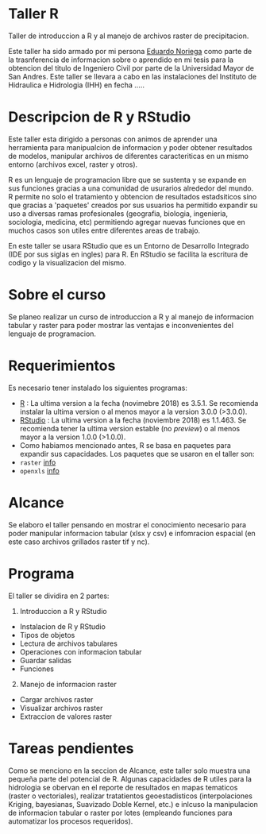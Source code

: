 # Taller R
Taller de introduccion a R y al manejo de archivos raster de precipitacion.

Este taller ha sido armado por mi persona [Eduardo Noriega](https://twitter.com/norteaga) como parte de la trasnferencia de informacion sobre o aprendido en mi tesis para la obtencion del titulo de Ingeniero Civil por parte de la Universidad Mayor de San Andres.
Este taller se llevara a cabo en las instalaciones del Instituto de Hidraulica e Hidrologia (IHH) en fecha .....

# Descripcion de R y RStudio
Este taller esta dirigido a personas con animos de aprender una herramienta para manipualcion de informacion y poder obtener resultados de modelos, manipular archivos de diferentes caracteriticas en un mismo entorno (archivos excel, raster y otros).

R es un lenguaje de programacion libre que se sustenta y se expande en sus funciones gracias a una comunidad de usurarios alrededor del mundo. R permite no solo el tratamiento y obtencion de resultados estadsiticos sino que gracias a 'paquetes' creados por sus usuarios ha permitido expandir su uso a diversas ramas profesionales (geografia, biologia, ingenieria, sociologia, medicina, etc) permitiendo agregar nuevas funciones que en muchos casos son utiles entre diferentes areas de trabajo.

En este taller se usara RStudio que es un Entorno de Desarrollo Integrado (IDE por sus siglas en ingles) para R. En RStudio se facilita la escritura de codigo y la visualizacion del mismo.

# Sobre el curso
Se planeo realizar un curso de introduccion a R y al manejo de informacion tabular y raster para poder mostrar las ventajas e inconvenientes del lenguaje de programacion.

# Requerimientos
Es necesario tener instalado los siguientes programas:
- [R](https://cloud.r-project.org/) : La ultima version a la fecha (novimebre 2018) es 3.5.1. Se recomienda instalar la ultima version o al menos mayor a la version 3.0.0 (>3.0.0).
- [RStudio](https://www.rstudio.com/products/rstudio/download/#download) : La ultima version a la fecha (noviembre 2018) es 1.1.463. Se recomienda tener la ultima version estable (no *preview*) o al menos mayor a la version 1.0.0 (>1.0.0).
- Como habiamos mencionado antes, R se basa en paquetes para expandir sus capacidades. Los paquetes que se usaron en el taller son:
- `raster` [info](https://cran.r-project.org/package=raster)
- `openxls` [info](https://cran.r-project.org/package=openxlsx)

# Alcance
Se elaboro el taller pensando en mostrar el conocimiento necesario para poder manipular informacion tabular (xlsx y csv) e infomracion espacial (en este caso archivos grillados raster tif y nc).

# Programa
El taller se dividira en 2 partes:
1. Introduccion a R y RStudio
- Instalacion de R y RStudio
- Tipos de objetos
- Lectura de archivos tabulares
- Operaciones con informacion tabular
- Guardar salidas
- Funciones
2. Manejo de informacion raster
- Cargar archivos raster
- Visualizar archivos raster
- Extraccion de valores raster

# Tareas pendientes
Como se menciono en la seccion de Alcance, este taller solo muestra una pequeña parte del potencial de R. Algunas capacidades de R utiles para la hidrologia se obervan en el reporte de resultados en mapas tematicos (raster o vectoriales), realizar tratatientos geoestadisticos (interpolaciones Kriging, bayesianas, Suavizado Doble Kernel, etc.) e inlcuso la manipulacion de informacion tabular o raster por lotes (empleando funciones para automatizar los procesos requeridos).


